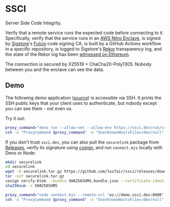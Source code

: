 # SSCI

Server Side Code Integrity.

Verify that a remote service runs the expected code before connecting to it.
Specifically, verify that the service runs in an
[AWS Nitro Enclave](https://aws.amazon.com/ec2/nitro/nitro-enclaves/), is signed
by [Sigstore](https://www.sigstore.dev/)'s
[Fulcio](https://docs.sigstore.dev/certificate_authority/overview/) code signing
CA, is built by a GitHub Actions workflow in a specific repository, is logged to
Sigstore's [Rekor](https://docs.sigstore.dev/logging/overview/) transparency
log, and the state of the Rekor log has been
[witnessed on Ethereum](https://github.com/losfair/rekor-evm).

The connection is secured by X25519 + ChaCha20-Poly1305. Nobody between you and
the enclave can see the data.

## Demo

The following demo application
([source](https://github.com/losfair/whoami.ssci.dev)) is accessible via SSH. It
prints the SSH public keys that your client uses to authenticate, but nobody
except you can see them - not even us.

Try it out:

```bash
proxy_command="deno run --allow-net --allow-env https://ssci.dev/run/connect.min.mjs --remote-url "ws://demo.ssci.dev:8000" --github-repository losfair/whoami.ssci.dev"
ssh -o "ProxyCommand $proxy_command" -o "UserKnownHostsFile=/dev/null" -o "StrictHostKeyChecking no" user@enclave
```

If you don't trust `ssci.dev`, you can also pull the `securelink` package from
[Releases](https://github.com/losfair/ssci/releases), verify its signature using
[cosign](https://github.com/sigstore/cosign), and run `connect.mjs` locally with
Deno or Node:

```bash
mkdir securelink
cd securelink
wget -O securelink.tar.gz https://github.com/losfair/ssci/releases/download/v0.1.2-alpha.1/securelink-v0.1.2-alpha.1.tar.gz
tar -xvf securelink.tar.gz
cosign verify-blob --bundle SHA256SUMS.bundle.json --certificate-identity-regexp '^https://github\.com/losfair/ssci/' --certificate-oidc-issuer 'https://token.actions.githubusercontent.com' SHA256SUMS
sha256sum -c SHA256SUMS

proxy_command="node connect.mjs --remote-url "ws://demo.ssci.dev:8000" --github-repository losfair/whoami.ssci.dev"
ssh -o "ProxyCommand $proxy_command" -o "UserKnownHostsFile=/dev/null" -o "StrictHostKeyChecking no" user@enclave
```
